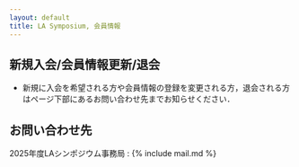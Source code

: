 ```yaml
---
layout: default
title: LA Symposium, 会員情報
---
```


## 新規入会/会員情報更新/退会
<!-- 新規に入会を希望される方や会員情報の登録を変更される方は，オンラインの[会員手続きのページ](https://art.ist.hokudai.ac.jp/LA/kaiin/){:target="_blank"}より手続きをお願いいたします．
また退会する方はページ下部にある問い合わせ先までまでお知らせください．現在の会員情報登録は残しますが，再度入会されるまで会誌の送付を休止します．-->
* 新規に入会を希望される方や会員情報の登録を変更される方，退会される方はページ下部にあるお問い合わせ先までお知らせください．
<!-- * 年会費の口座振込をご希望の方は，ページ下部にあるお問い合わせ先までお問い合わせください．-->


<!-- ## 年会費及び納入方法
2024年度会費 (2024年4月1日〜2025年3月31日分)

- 一般: 1,500円
- 学生: 1,000円

を次の口座に振り込んでくださいますよう，お願いいたします．

{% include bank.html %} 

お振り込みいただいた際には， [会員手続きのページ](https://art.ist.hokudai.ac.jp/LA/kaiin/){:target="_blank"}への入力をお願いいたします． 情報入力ページへの入力後に振り込まれる場合は， 入力後1週間以内に振込を行ってくださいますようお願いいたします．
複数年分（正会員に限る）をまとめてお支払いただくことも可能です． 会誌送付時に最終支払い年度をお知らせいたします． 最終支払い年度が不明な場合はページ下部の問い合わせ先までご連絡ください．

[会誌発送と会費滞納に関するルールについて](./rules.html)
-->

 
## お問い合わせ先
2025年度LAシンポジウム事務局
: {% include mail.md %}
